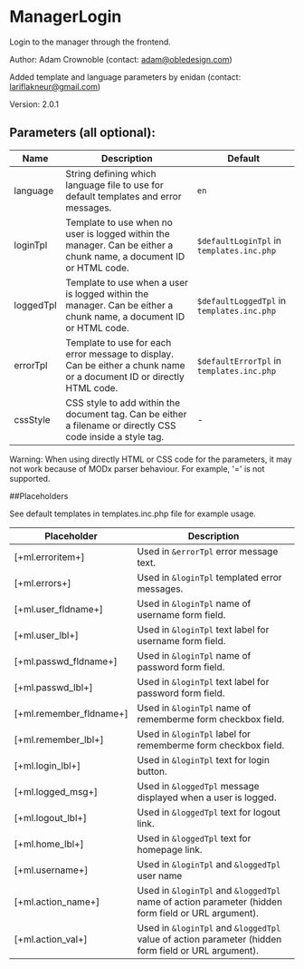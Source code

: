 # ManagerLogin

Login to the manager through the frontend.

Author: Adam Crownoble (contact: adam@obledesign.com)

Added template and language parameters by enidan (contact: lariflakneur@gmail.com)

Version: 2.0.1

## Parameters (all optional):
 
Name | Description | Default
---- | ----------- | -------
language | String defining which language file to use for default templates and error messages. | `en`
loginTpl | Template to use when no user is logged within the manager. Can be either a chunk name, a document ID or HTML code. | `$defaultLoginTpl` in `templates.inc.php`
loggedTpl | Template to use when a user is logged within the manager. Can be either a chunk name, a document ID or HTML code. | `$defaultLoggedTpl` in `templates.inc.php`
errorTpl | Template to use for each error message to display. Can be either a chunk name or a document ID or directly HTML code. | `$defaultErrorTpl` in `templates.inc.php`
cssStyle | CSS style to add within the document <head> tag. Can be either a filename or directly CSS code inside a style tag. | -

Warning: When using directly HTML or CSS code for the parameters, it may not work because of MODx parser behaviour. For example, '=' is not supported.

##Placeholders

See default templates in templates.inc.php file for example usage.

Placeholder | Description
----------- | -----------
[+ml.erroritem+] | Used in `&errorTpl` error message text.
[+ml.errors+] | Used in `&loginTpl` templated error messages.
[+ml.user_fldname+] | Used in `&loginTpl` name of username form field.
[+ml.user_lbl+] | Used in `&loginTpl` text label for username form field.
[+ml.passwd_fldname+] | Used in `&loginTpl` name of password form field.
[+ml.passwd_lbl+] | Used in `&loginTpl` text label for password form field.
[+ml.remember_fldname+] | Used in `&loginTpl` name of rememberme form checkbox field.
[+ml.remember_lbl+] | Used in `&loginTpl` label for rememberme form checkbox field.
[+ml.login_lbl+] | Used in `&loginTpl` text for login button.
[+ml.logged_msg+] | Used in `&loggedTpl` message displayed when a user is logged.
[+ml.logout_lbl+] | Used in `&loggedTpl` text for logout link.
[+ml.home_lbl+] | Used in `&loggedTpl` text for homepage link.
[+ml.username+] | Used in `&loginTpl` and `&loggedTpl` user name
[+ml.action_name+] | Used in `&loginTpl` and `&loggedTpl` name of action parameter (hidden form field or URL argument).
[+ml.action_val+] | Used in `&loginTpl` and `&loggedTpl` value of action parameter (hidden form field or URL argument).
